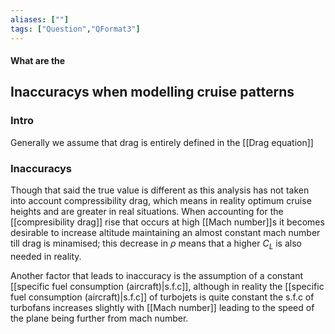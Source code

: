 ```yaml
---
aliases: [""]
tags: ["Question","QFormat3"]
---
```


#### What are the
## Inaccuracys when modelling cruise patterns
### Intro
Generally we assume that drag is entirely defined in the [[Drag equation]]

### Inaccuracys
Though that said the true value is different as this analysis has not taken into account compressibility drag, which means in reality optimum cruise heights and are greater in real situations. When accounting for the [[compresibility drag]] rise that occurs at high [[Mach number]]s it becomes desirable to increase altitude maintaining an almost constant mach number till drag is minamised; this decrease in $\rho$ means that a higher $C_L$ is also needed in reality.

Another factor that leads to inaccuracy is the assumption of a constant [[specific fuel consumption (aircraft)|s.f.c]], although in reality the [[specific fuel consumption (aircraft)|s.f.c]] of turbojets is quite constant the s.f.c of turbofans increases slightly with [[Mach number]] leading to the speed of the plane being further from mach number.
